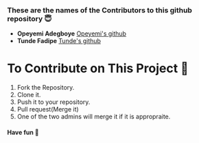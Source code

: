 ### These are the names of the Contributors to this github repository 😇

* **Opeyemi Adegboye** [Opeyemi's github](https://github.com/yemiSage)
* **Tunde Fadipe** [Tunde's github](www.github.com/TunedayCodes)

# To Contribute on This Project 🤔
1. Fork the Repository.
2. Clone it.
3. Push it to your repository.
4. Pull request(Merge it)
5. One of the two admins will merge it if it is appropraite.

#### Have fun 👋